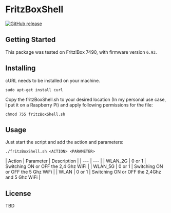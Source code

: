 # FritzBoxShell

[![GitHub release](https://img.shields.io/github/release/jhubig/FritzBoxShell.sh.svg?maxAge=1)]()

## Getting Started

This package was tested on Fritz!Box 7490, with firmware version `6.93`.

## Installing

cURL needs to be installed on your machine.

```
sudo apt-get install curl
```
Copy the fritzBoxShell.sh to your desired location (In my personal use case, I put it on a Raspberry Pi) and apply following permissions for the file:

```
chmod 755 fritzBoxShell.sh
```
## Usage

Just start the script and add the action and parameters:

```
./fritzBoxShell.sh <ACTION> <PARAMETER>
```

| Action | Parameter | Description |
| --- | --- |
| WLAN_2G | 0 or 1 | Switching ON or OFF the 2,4 Ghz WiFi |
| WLAN_5G | 0 or 1 | Switching ON or OFF the 5 Ghz WiFi |
| WLAN | 0 or 1 | Switching ON or OFF the 2,4Ghz and 5 Ghz WiFi |

## License
TBD

